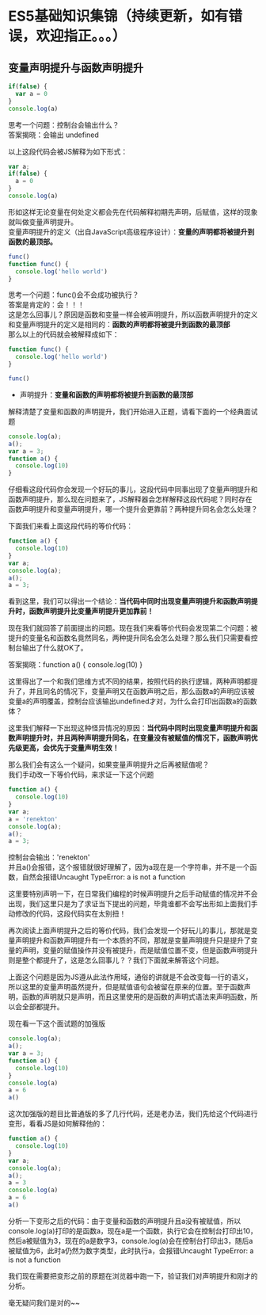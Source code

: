 # ES5基础知识集锦（持续更新，如有错误，欢迎指正。。。）

## 变量声明提升与函数声明提升
```javascript
if(false) {
  var a = 0
}
console.log(a)
```
思考一个问题：控制台会输出什么？  
答案揭晓：会输出  undefined
  
以上这段代码会被JS解释为如下形式：
```javascript
var a;
if(false) {
  a = 0
}
console.log(a)
```
形如这样无论变量在何处定义都会先在代码解释初期先声明，后赋值，这样的现象就叫做变量声明提升。  
变量声明提升的定义（出自JavaScript高级程序设计）：**变量的声明都将被提升到函数的最顶部。**  
  
```javascript
func()
function func() {
  console.log('hello world')
}
```  
思考一个问题：func()会不会成功被执行？  
答案是肯定的：会！！！  
这是怎么回事儿？原因是函数和变量一样会被声明提升，所以函数声明提升的定义和变量声明提升的定义是相同的：**函数的声明都将被提升到函数的最顶部**  
那么以上的代码就会被解释成如下：  
 
```javascript
function func() {
  console.log('hello world')
}

func()
```  
* 声明提升：**变量和函数的声明都将被提升到函数的最顶部**
  
解释清楚了变量和函数的声明提升，我们开始进入正题，请看下面的一个经典面试题  
```javascript
console.log(a);
a();
var a = 3;
function a() {
  console.log(10)
}
```
 
仔细看这段代码你会发现一个好玩的事儿，这段代码中同事出现了变量声明提升和函数声明提升，那么现在问题来了，JS解释器会怎样解释这段代码呢？同时存在函数声明提升和变量声明提升，哪一个提升会更靠前？两种提升同名会怎么处理？  
 
下面我们来看上面这段代码的等价代码：  
 
```javascript
function a() {
  console.log(10)
}
var a;
console.log(a);
a();
a = 3;
```
 
看到这里，我们可以得出一个结论：**当代码中同时出现变量声明提升和函数声明提升时，函数声明提升比变量声明提升更加靠前！**  
 
现在我们就回答了前面提出的问题。现在我们来看等价代码会发现第二个问题：被提升的变量名和函数名竟然同名，两种提升同名会怎么处理？那么我们只需要看控制台输出了什么就OK了。  
 
答案揭晓：function a() { console.log(10) }  
 
这里得出了一个和我们思维方式不同的结果，按照代码的执行逻辑，两种声明都提升了，并且同名的情况下，变量声明又在函数声明之后，那么函数a的声明应该被变量a的声明覆盖，控制台应该输出undefined才对，为什么会打印出函数a的函数体？
 
这里我们解释一下出现这种怪异情况的原因：**当代码中同时出现变量声明提升和函数声明提升时，并且两种声明提升同名，在变量没有被赋值的情况下，函数声明优先级更高，会优先于变量声明生效！**  
 
那么我们会有这么一个疑问，如果变量声明提升之后再被赋值呢？  
我们手动改一下等价代码，来求证一下这个问题
```javascript
function a() {
  console.log(10)
}
var a;
a = 'renekton'
console.log(a);
a();
a = 3;
```  
 
控制台会输出：'renekton'  
并且a()会报错，这个报错就很好理解了，因为a现在是一个字符串，并不是一个函数，自然会报错Uncaught TypeError: a is not a function  
 
这里要特别声明一下，在日常我们编程的时候声明提升之后手动赋值的情况并不会出现，我们这里只是为了求证当下提出的问题，毕竟谁都不会写出形如上面我们手动修改的代码，这段代码实在太别扭！
 
再次阅读上面声明提升之后的等价代码，我们会发现一个好玩儿的事儿，那就是变量声明提升和函数声明提升有一个本质的不同，那就是变量声明提升只是提升了变量的声明，变量的赋值操作并没有被提升，而是赋值位置不变，但是函数声明提升则是整个都提升了，这是怎么回事儿？？我们下面就来解答这个问题。  
 
上面这个问题是因为JS遵从此法作用域，通俗的讲就是不会改变每一行的语义，所以这里的变量声明虽然提升，但是赋值语句会被留在原来的位置。至于函数声明，函数的声明就只是声明，而且这里使用的是函数的声明式语法来声明函数，所以会全部都提升。
 
现在看一下这个面试题的加强版  
 
```javascript
console.log(a);
a();
var a = 3;
function a() {
  console.log(10)
}
console.log(a)
a = 6
a()
```
 
这次加强版的题目比普通版的多了几行代码，还是老办法，我们先给这个代码进行变形，看看JS是如何解释他的：  
 
```javascript
function a() {
  console.log(10)
}
var a;
console.log(a);
a();
a = 3
console.log(a)
a = 6
a()
```
  
分析一下变形之后的代码：由于变量和函数的声明提升且a没有被赋值，所以console.log(a)打印的是函数a，现在a是一个函数，执行它会在控制台打印出10，然后a被赋值为3，现在的a是数字3，console.log(a)会在控制台打印出3，随后a被赋值为6，此时a仍然为数字类型，此时执行a，会报错Uncaught TypeError: a is not a function  
 
我们现在需要把变形之前的原题在浏览器中跑一下，验证我们对声明提升和刚才的分析。  
 
毫无疑问我们是对的~~
